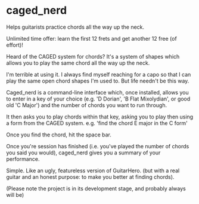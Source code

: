 # caged_nerd
Helps guitarists practice chords all the way up the neck. 

Unlimited time offer: learn the first 12 frets and get another 12 free (of effort)!

Heard of the CAGED system for chords? It's a system of shapes which allows you to play the same chord all the way up the neck.

I'm terrible at using it. I always find myself reaching for a capo so that I can play the same open chord shapes
I'm used to. But life needn't be this way.

Caged_nerd is a command-line interface which, once installed, 
allows you to enter in a key of your choice (e.g. 'D Dorian', 'B Flat Mixolydian', or good old 'C Major') and the number
of chords you want to run through.

It then asks you to play chords within that key, asking you to play then using a form from the CAGED system. 
e.g. 'find the chord E major in the C form'

Once you find the chord, hit the space bar.

Once you're session has finished (i.e. you've played the number of chords you said you would), caged_nerd gives you a summary of your performance.

Simple. Like an ugly, featureless version of GuitarHero. (but with a real guitar and an honest purpose: to make you better at
finding chords).

(Please note the project is in its development stage, and probably always will be)
